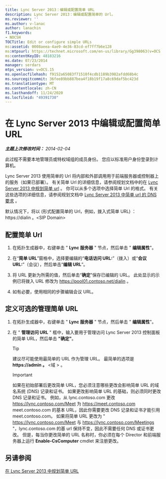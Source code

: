 ```yaml
---
title: Lync Server 2013：编辑或配置简单 URL
description: Lync Server 2013：编辑或配置简单的 Url。
ms.reviewer: ''
ms.author: v-lanac
author: lanachin
f1.keywords:
- NOCSH
TOCTitle: Edit or configure simple URLs
ms:assetid: 0008aeea-4ae9-4e36-83cd-ef7ff7b6e128
ms:mtpsurl: https://technet.microsoft.com/en-us/library/Gg398063(v=OCS.15)
ms:contentKeyID: 48183216
ms.date: 07/23/2014
manager: serdars
mtps_version: v=OCS.15
ms.openlocfilehash: f9152a65083f71510f4cdb1189b3982afdd68b4c
ms.sourcegitcommit: 36fee89bb887bea4f18b19f17a8c69daf5bc423d
ms.translationtype: MT
ms.contentlocale: zh-CN
ms.lasthandoff: 11/24/2020
ms.locfileid: "49391730"
---
```

# <a name="edit-or-configure-simple-urls-in-lync-server-2013"></a>在 Lync Server 2013 中编辑或配置简单 URL

<div data-xmlns="http://www.w3.org/1999/xhtml">

<div class="topic" data-xmlns="http://www.w3.org/1999/xhtml" data-msxsl="urn:schemas-microsoft-com:xslt" data-cs="https://msdn.microsoft.com/">

<div data-asp="https://msdn2.microsoft.com/asp">



</div>

<div id="mainSection">

<div id="mainBody">

<span> </span>

_**主题上次修改时间：** 2014-02-04_

此过程不需要本地管理员或特权域组的成员身份。 您应以标准用户身份登录到计算机。

Lync Server 2013 使用简单的 Url 将内部和外部调用用于前端服务器或控制器上的服务（如果已部署）。 有关简单 Url 的详细信息，请参阅规划文档中的在 [Lync Server 2013 中规划简单 url](lync-server-2013-planning-for-simple-urls.md) 。 你可以从多个选项中选择简单 Url 的格式。 有关这些选项的详细信息，请参阅规划文档中 [Lync Server 2013 中简单 url 的 DNS 要求](lync-server-2013-dns-requirements-for-simple-urls.md) 。

默认情况下，将以 (形式配置简单的 Url，例如，拨入式简单 URL) ： https://dialin 。\<SIP Domain\>

<div>

## <a name="to-configure-simple-urls"></a>配置简单 Url

1.  在拓扑生成器中，右键单击 " **Lync 服务器** " 节点，然后单击 " **编辑属性**"。

2.  在“**简单 URL**”窗格中，选择要编辑的“**电话访问 URL:**”（拨入）或“**会议 URL:**”（会议），然后单击“**编辑 URL**”。

3.  将 URL 更新为所需的值，然后单击“**确定**”保存已编辑的 URL。 此处显示的示例已将拨入 URL 修改为 https://pool01.contoso.net/dialin 。

4.  如有必要，使用相同的步骤编辑会议 URL。

</div>

<div>

## <a name="to-define-the-optional-admin-simple-url"></a>定义可选的管理简单 URL

1.  在拓扑生成器中，右键单击 " **Lync 服务器** " 节点，然后单击 " **编辑属性**"。

2.  在 " **管理访问 URL** " 框中，输入要用于管理访问 Lync Server 2013 控制面板的简单 URL，然后单击 **"确定"**。
    
    <div>
    

    > [!TIP]  
    > 建议尽可能使用最简单的 URL 作为管理 URL。 最简单的选项是<STRONG> https://admin 。</STRONG> &lt;域 &gt; 。

    
    </div>
    
    <div>
    

    > [!IMPORTANT]  
    > 如果在初始部署后更改简单 URL，您必须注意哪些更改会影响简单 URL 的域名系统 (DNS) 记录和证书。 如果更改影响简单 URL 的基础，则必须同时更改 DNS 记录和证书。 例如，从 lync.contoso.com 更改 https://lync.contoso.com/Meet 为 https://meet.contoso.com meet.contoso.com 的基本 URL，因此你需要更改 DNS 记录和证书才能引用 meet.contoso.com。 如果将简单 URL 更改为 " https://lync.contoso.com/Meet 与 https://lync.contoso.com/Meetings "，lync.contoso.com 的基 url 保持不变，因此不需要任何 DNS 或证书更改。 但是，每当你更改简单的 URL 名称时，你必须在每个 Director 和前端服务器上运行 <STRONG>Enable-CsComputer</STRONG> cmdlet 来注册更改。

    
    </div>

</div>

<div>

## <a name="see-also"></a>另请参阅


[在 Lync Server 2013 中规划简单 URL](lync-server-2013-planning-for-simple-urls.md)  
  

</div>

</div>

<span> </span>

</div>

</div>

</div>

